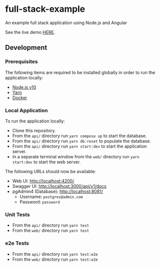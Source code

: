 # full-stack-example
An example full stack application using Node.js and Angular

See the live demo [HERE](https://frozen-fortress-85895.herokuapp.com/).

## Development

### Prerequisites
The following items are required to be installed globally in order to run the application locally:
* [Node.js v10](https://nodejs.org/en/about/releases/)
* [Yarn](https://yarnpkg.com/en/docs/install)
* [Docker](https://www.docker.com/products/docker-desktop)

### Local Application
To run the application locally:
* Clone this repository.
* From the `api/` directory run `yarn compose up` to start the database.
* From the `api/` directory run `yarn db:reset` to populate the database.
* From the `api/` directory run `yarn start:dev` to start the application server.
* In a separate terminal window from the `web/` directory run `yarn start:dev` to start the web server.

The following URLs should now be available:

* Web UI: [http://localhost:4200/](http://localhost:4200/)
* Swagger UI: [http://localhost:3000/api/v1/docs](http://localhost:3000/api/v1/docs)
* pgAdmin4 (Database): [http://localhost:8081/](http://localhost:8081/)
  * Username: `postgres@admin.com`
  * Password: `password`

### Unit Tests
* From the `api/` directory run `yarn test`
* From the `web/` directory run `yarn test`

### e2e Tests
* From the `api/` directory run `yarn test:e2e`
* From the `web/` directory run `yarn test:e2e`
